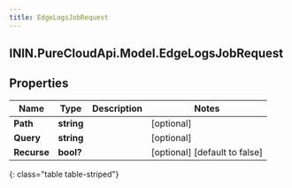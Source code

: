 ```yaml
---
title: EdgeLogsJobRequest
---
```

## ININ.PureCloudApi.Model.EdgeLogsJobRequest

## Properties

|Name | Type | Description | Notes|
|------------ | ------------- | ------------- | -------------|
| **Path** | **string** |  | [optional] |
| **Query** | **string** |  | [optional] |
| **Recurse** | **bool?** |  | [optional] [default to false]|
{: class="table table-striped"}


